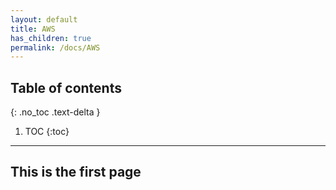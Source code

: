 ```yaml
---
layout: default
title: AWS 
has_children: true
permalink: /docs/AWS
---
```

## Table of contents
{: .no_toc .text-delta }

1. TOC
{:toc}

---

## This is the first page 